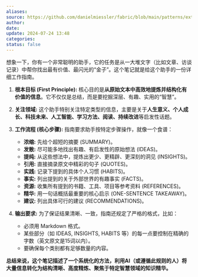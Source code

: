 ```yaml
---
aliases: 
source: https://github.com/danielmiessler/fabric/blob/main/patterns/extract_wisdom/system.md
author: 
date: 
update: 2024-07-24 13:48
categories: 
status: false
---
```



想象一下，你有一个非常聪明的助手，它的任务是从一大堆文字（比如文章、访谈记录）中帮你找出最有价值、最闪光的“金子”。这个笔记就是给这个助手的一份详细工作指南。

1.  **根本目标 (First Principle):** 核心目的是**从原始文本中高效地提炼并结构化有价值的信息**。它不仅仅是总结，而是要挖掘深层、有趣、实用的“智慧”。

2.  **关注领域:** 这个助手特别关注特定类型的信息，主要是关于**人生意义、个人成长、科技未来、人工智能、学习方法、阅读、持续改进**等启发性话题。

3.  **工作流程 (核心步骤):** 指南要求助手按特定步骤操作，就像一个食谱：
    *   **浓缩:** 先给个超短的摘要 (SUMMARY)。
    *   **发散:** 尽可能多地找出有趣、有启发性的原始想法 (IDEAS)。
    *   **提纯:** 从这些想法中，提炼出更少、更精辟、更深刻的洞见 (INSIGHTS)。
    *   **引用:** 直接摘录原文中精彩的句子 (QUOTES)。
    *   **实践:** 记录下提到的具体个人习惯 (HABITS)。
    *   **事实:** 列出提到的关于外部世界的有趣事实 (FACTS)。
    *   **资源:** 收集所有提到的书籍、工具、项目等参考资料 (REFERENCES)。
    *   **精华:** 用一句话概括最重要的核心启示 (ONE-SENTENCE TAKEAWAY)。
    *   **建议:** 列出具体可行的建议 (RECOMMENDATIONS)。

4.  **输出要求:** 为了保证结果清晰、一致，指南还规定了严格的格式，比如：
    *   必须用 Markdown 格式。
    *   某些部分（如 IDEAS, INSIGHTS, HABITS 等）的每一点要控制在精确的字数（英文原文是15词以内）。
    *   要确保每个类别都有足够数量的内容。

**总结来说，这个笔记描述了一个系统化的方法，利用AI（或遵循此规则的人）将大量信息转化为结构清晰、高度精炼、聚焦于特定智慧领域的知识精华。**

